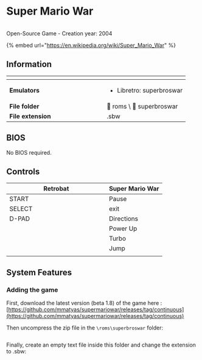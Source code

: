 # Super Mario War

<div align="left">

<figure><img src="https://raw.githubusercontent.com/fabricecaruso/es-theme-carbon/0ab5d8cd36c673c827b022c2ae53042a38df33da/art/logos/superbroswar.svg" alt=""><figcaption></figcaption></figure>

</div>

Open-Source Game - Creation year: 2004

{% embed url="https://en.wikipedia.org/wiki/Super_Mario_War" %}

## Information

<table data-header-hidden><thead><tr><th width="240"></th><th></th></tr></thead><tbody><tr><td><strong>Emulators</strong></td><td><ul><li>Libretro: superbroswar</li></ul></td></tr><tr><td><strong>File folder</strong></td><td><span data-gb-custom-inline data-tag="emoji" data-code="1f4c2">📂</span> roms \ <span data-gb-custom-inline data-tag="emoji" data-code="1f4c2">📂</span> superbroswar</td></tr><tr><td><strong>File extension</strong></td><td>.sbw</td></tr></tbody></table>

## BIOS

No BIOS required.

## Controls

<table><thead><tr><th width="246">Retrobat</th><th>Super Mario War</th></tr></thead><tbody><tr><td>START</td><td>Pause</td></tr><tr><td>SELECT</td><td>exit</td></tr><tr><td>D-PAD</td><td>Directions</td></tr><tr><td><img src="../../../.gitbook/assets/image (43).png" alt=""></td><td>Power Up</td></tr><tr><td><img src="../../../.gitbook/assets/image (25).png" alt=""></td><td>Turbo</td></tr><tr><td><img src="../../../.gitbook/assets/image (11).png" alt=""></td><td>Jump</td></tr><tr><td><img src="../../../.gitbook/assets/image (45).png" alt=""></td><td></td></tr></tbody></table>

## System Features

### Adding the game

First, download the latest version (beta 1.8) of the game here : [https://github.com/mmatyas/supermariowar/releases/tag/continuous](https://github.com/mmatyas/supermariowar/releases/tag/continuous)

Then uncompress the zip file in the `\roms\superbroswar` folder:

<div align="left">

<figure><img src="https://i.imgur.com/J5hvgIf.png" alt=""><figcaption></figcaption></figure>

</div>

Finally, create an empty text file inside this folder and change the extension to .sbw:

<div align="left">

<figure><img src="https://i.imgur.com/HkofXzH.png" alt=""><figcaption></figcaption></figure>

</div>

